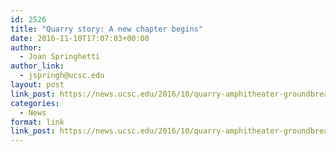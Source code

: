```yaml
---
id: 2526
title: "Quarry story: A new chapter begins"
date: 2016-11-10T17:07:03+00:00
author:
  - Joan Springhetti
author_link:
  - jspringh@ucsc.edu
layout: post
link_post: https://news.ucsc.edu/2016/10/quarry-amphitheater-groundbreak-feature.html
categories:
  - News
format: link
link_post: https://news.ucsc.edu/2016/10/quarry-amphitheater-groundbreak-feature.html
---
```

